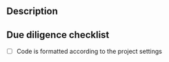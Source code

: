 ## Description

<!-- Describe what you did in this pull request -->

## Due diligence checklist

- [ ] Code is formatted according to the project settings
